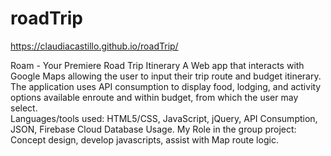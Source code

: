 # roadTrip

https://claudiacastillo.github.io/roadTrip/

Roam - Your Premiere Road Trip Itinerary
A Web app that interacts with Google Maps allowing the user to input their trip route and budget itinerary. The application uses API consumption to display food, lodging, and activity options available enroute and within budget, from which the user may select.  
Languages/tools used: HTML5/CSS, JavaScript, jQuery, API Consumption, JSON, Firebase Cloud Database Usage.
My Role in the group project: Concept design, develop javascripts, assist with Map route logic.
